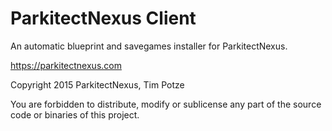 # ParkitectNexus Client
An automatic blueprint and savegames installer for ParkitectNexus.

https://parkitectnexus.com


Copyright 2015 ParkitectNexus, Tim Potze

You are forbidden to distribute, modify or sublicense any part of the source code or binaries of this project.
